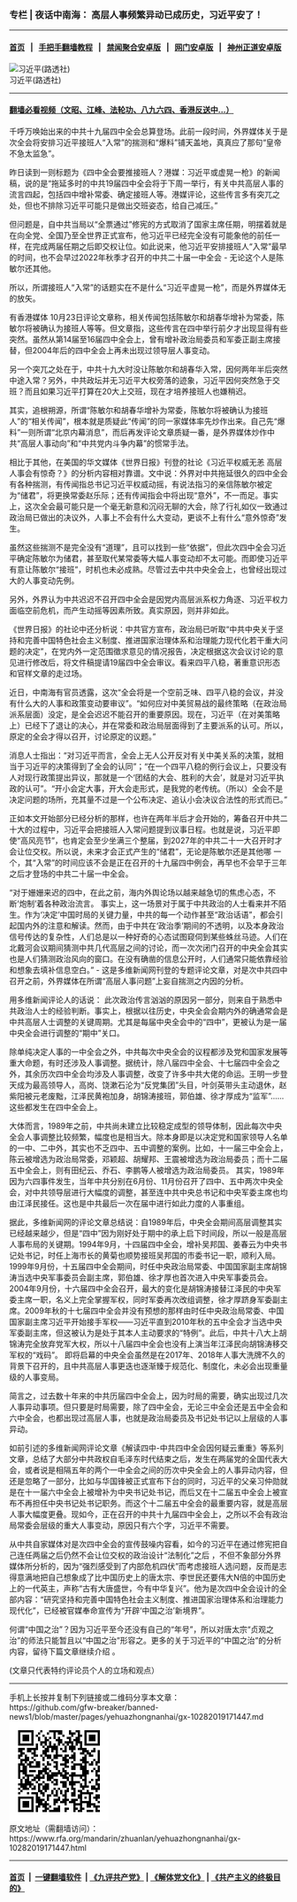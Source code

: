 ### 专栏 | 夜话中南海：   高层人事频繁异动已成历史，习近平安了！
------------------------

#### [首页](https://github.com/gfw-breaker/banned-news1/blob/master/README.md) &nbsp;&nbsp;|&nbsp;&nbsp; [手把手翻墙教程](https://github.com/gfw-breaker/guides/wiki) &nbsp;&nbsp;|&nbsp;&nbsp; [禁闻聚合安卓版](https://github.com/gfw-breaker/bn-android) &nbsp;&nbsp;|&nbsp;&nbsp; [网门安卓版](https://github.com/oGate2/oGate) &nbsp;&nbsp;|&nbsp;&nbsp; [神州正道安卓版](https://github.com/SzzdOgate/update) 



<div id="headerimg">
 <img alt="习近平(路透社)" src="https://www.rfa.org/mandarin/zhuanlan/yehuazhongnanhai/gx-10282019171447.html/fc-4f19b89fb56a.jpeg.jpg/image" title="习近平(路透社)"/>
 <div id="headerimgcontents">
  <div id="headerimgcaption">
   <span>
    习近平(路透社)
   </span>
   <!-- zoomattribute -->
  </div>
  <!-- headerimgcaption -->
 </div>
 <!-- headerimagecontents -->
</div>

<hr/>


#### [翻墙必看视频（文昭、江峰、法轮功、八九六四、香港反送中...）](https://github.com/gfw-breaker/banned-news1/blob/master/pages/links.md)

<div id="storytext">
 <div>
  <div class="slot_header">
  </div>
 </div>
 <p>
  千呼万唤始出来的中共十九届四中全会总算登场。此前一段时间，外界媒体关于是次全会将安排习近平接班人“入常”的揣测和“爆料”铺天盖地，真真应了那句“皇帝不急太监急”。
 </p>
 <p dir="ltr">
  昨日读到一则标题为《四中全会要推接班人？港媒：习近平或虚晃一枪》的新闻稿，说的是“拖延多时的中共19届四中全会将于下周一举行，有关中共高层人事的流言四起，包括四中增补常委、确定接班人等。港媒评论，这些传言多有突兀之处，但也不排除习近平可能只是做出交班姿态，给自己减压。”
 </p>
 <p dir="ltr">
  但问题是，自中共当局以“全票通过”修宪的方式取消了国家主席任期，明摆着就是在向全党、全国乃至全世界正式宣布，他习近平已经完全没有可能象他的前任一样，在完成两届任期之后即交权让位。如此说来，他习近平安排接班人“入常”最早的时间，也不会早过2022年秋季才召开的中共二十届一中全会 - 无论这个人是陈敏尔还其他。
 </p>
 <p dir="ltr">
  所以，所谓接班人“入常”的话题实在不是什么“习近平虚晃一枪”，而是外界媒体无的放矢。
 </p>
 <p dir="ltr">
  有香港媒体 10月23日评论文章称，相关传闻包括陈敏尔和胡春华增补为常委，陈敏尔将被确认为接班人等等。但文章指，这些传言在四中举行前夕才出现显得有些突然。虽然从第14届至16届四中全会上，曾有增补政治局委员和军委正副主席接替，但2004年后的四中全会上再未出现过领导层人事变动。
 </p>
 <p dir="ltr">
  另一个突兀之处在于，中共十九大时没让陈敏尔和胡春华入常，因何两年半后突然中途入常？另外，中共政坛并无习近平大权旁落的迹象，习近平因何突然急于交班？而且如果习近平打算在20大上交班，现在才培养接班人也嫌稍迟。
 </p>
 <p dir="ltr">
  其实，追根朔源，所谓“陈敏尔和胡春华增补为常委，陈敏尔将被确认为接班人”的“相关传闻”，根本就是质疑此“传闻”的同一家媒体率先炒作出来。自己先“爆料”一则所谓“北京内幕消息”，而后再发评论文章质疑一番，是外界媒体炒作中共“高层人事动向”和“中共党内斗争内幕”的惯常手法。
 </p>
 <p dir="ltr">
  相比于其他，在美国的华文媒体《世界日报》刊登的社论《习近平权威无恙 高层人事会有惊奇？》的分析内容相对靠谱。文中说：外界对中共拖延很久的四中全会有各种揣测，有传闻指总书记习近平权威动摇，有说法指习的亲信陈敏尔被定为“储君”，将更换常委赵乐际；还有传闻指会中将出现“意外”，不一而足。事实上，这次全会最可能只是一个毫无新意和沉闷无聊的大会，除了行礼如仪一致通过政治局已做出的决议外，人事上不会有什么大变动，更谈不上有什么“意外惊奇”发生。
 </p>
 <p dir="ltr">
  虽然这些揣测不是完全没有“道理”，且可以找到一些“依据”，但此次四中全会习近平确定陈敏尔为储君，甚至取代某常委等大幅人事变动却不太可能。而即使习近平有意让陈敏尔“接班”，时机也未必成熟。尽管过去中共中央全会上，也曾经出现过大的人事变动先例。
 </p>
 <p dir="ltr">
  另外，外界认为中共迟迟不召开四中全会是因党内高层派系权力角逐、习近平权力面临空前危机，而产生动摇等因素所致。真实原因，则并非如此。
 </p>
 <p dir="ltr">
  《世界日报》的社论中还分析说：中共官方宣布，政治局已听取“中共中央关于坚持和完善中国特色社会主义制度、推进国家治理体系和治理能力现代化若干重大问题的决定”，在党内外一定范围徵求意见的情况报告，决定根据这次会议讨论的意见进行修改后，将文件稿提请19届四中全会审议。看来四平八稳，著重意识形态和官样文章的走过场。
 </p>
 <p dir="ltr">
  近日，中南海有官员透露，这次“全会将是一个空前乏味、四平八稳的会议，并没有什么大的人事和政策变动要审议”。“如何应对中美贸易战的最终策略（在政治局派系层面）没定，是全会迟迟不能召开的重要原因。现在，习近平（在对美策略上）已经下了退让的决心，并在常委和政治局层面得到了主要派系的认可。所以，原定的全会才得以召开，讨论原定的议题。”
 </p>
 <p dir="ltr">
  消息人士指出：“对习近平而言，全会上无人公开反对有关中美关系的决策，就相当于习近平的决策得到了全会的认同”；“在一个四平八稳的例行会议上，只要没有人对现行政策提出异议，那就是一个‘团结的大会、胜利的大会’，就是对习近平执政的认可”。“开小会定大事，开大会走形式，是我党的老传统。（所以）全会不是决定问题的场所，充其量不过是一个公布决定、追认小会决议合法性的形式而已。”
 </p>
 <p dir="ltr">
  正如本文开始部分已经分析的那样，也许在两年半后才会开始的，筹备召开中共二十大的过程中，习近平会把接班人入常问题提到议事日程。也就是说，习近平即使“高风亮节”，也肯定会至少坐满三个整届，到2027年的中共二十一大召开时才会让位交权。所以说，未来才会正式产生的“储君”，无论是陈敏尔还是其他哪 一个，其“入常”的时间应该不会是正在召开的十九届四中例会，再早也不会早于三年之后才登场的中共二十届一中全会。
 </p>
 <p dir="ltr">
  “对于姗姗来迟的四中，在此之前，海内外舆论场以越来越急切的焦虑心态，不断‘炮制’着各种政治流言。 事实上，这一场景对于属于中共政治的人士看来并不陌生。作为‘决定’中国时局的关键力量，中共的每一个动作甚至“政治话语”，都会引起国内外的注意和解读。然而，由于中共在‘政治季’期间的不透明，以及本身政治信号传达的复杂性，人们总是以一种好奇的心态试图窥伺到某些蛛丝马迹。人们在北戴河会议期间猜测中共几代高层之间的讨论，而一次次闭门召开的中央全会其实也是人们猜测政治风向的窗口。在没有确凿的信息公开时，人们通常只能依靠经验和想象去填补信息空白。” - 这是多维新闻网刊登的专题评论文章，对是次中共四中召开之前，外界媒体在所谓“高层人事问题”上妄自揣测之内因的分析。
 </p>
 <p dir="ltr">
  用多维新闻评论人的话说： 此次政治传言汹汹的原因另一部分，则来自于熟悉中共政治人士的经验判断。事实上，根据以往历史，中央全会会期内外的确通常会是中共高层人士调整的关键周期。尤其是每届中央全会中的“四中”，更被认为是一届中央全会进行调整的“期中”关口。
 </p>
 <p dir="ltr">
  除单纯决定人事的一中全会之外，中共每次中央全会的议程都涉及党和国家发展等重大命题，有时还涉及人事调整。据统计，除八届四中全会、十七届四中全会之外，其余历次四中全会均涉及人事调整，改变了许多中共大佬的命运。王明一步登天成为最高领导人，高岗、饶漱石沦为“反党集团”头目，叶剑英带头主动退休，赵紫阳被元老废黜，江泽民黄袍加身，胡锦涛接班，郭伯雄、徐才厚成为“监军”……这些都发生在四中全会上。
 </p>
 <p dir="ltr">
  大体而言，1989年之前，中共尚未建立比较稳定成型的领导体制，因此每次中央全会人事调整比较频繁，幅度也是相当大。除本身即是以决定党和国家领导人名单的一中、二中外，其实也不乏四中、五中调整的案例。比如，十一届三中全会上，陈云被增选为政治局常委，邓颖超、胡耀邦、王震被增选为政治局委员；而十二届五中全会上，则有田纪云、乔石、李鹏等人被增选为政治局委员。 其实，1989年因为六四事件发生，当年中共分别在6月份、11月份召开了四中、五中两次中央全会，对中共领导层进行大幅度的调整，甚至连中共中央总书记和中央军委主席也均由江泽民接任。这也是中共最后一次在届中进行如此力度的人事重组。
 </p>
 <p dir="ltr">
  据此，多维新闻网的评论文章总结说：自1989年后，中央全会期间高层调整其实已经越来越少，但是“四中”因为刚好处于期中的承上启下时间段，所以一般是高层人事布局的关键期。1994年9月，十四届四中全会，增补吴邦国、姜春云为中央书记处书记，时任上海市长的黄菊也顺势接班吴邦国的市委书记一职，顺利入局。1999年9月份，十五届四中全会期间，时任中央政治局常委、中国国家副主席胡锦涛当选中央军事委员会副主席，郭伯雄、徐才厚也首次进入中央军事委员会。2004年9月份，十六届四中全会召开，最大的变化是胡锦涛接替江泽民的中央军委主席一职，名义上完全掌握军权，同时军委再次改组调整，徐才厚跻身军委副主席。2009年秋的十七届四中全会并没有预想的那样由时任中央政治局常委、中国国家副主席习近平开始接手军权——习近平直到2010年秋的五中全会才当选中央军委副主席，但这被认为是处于其本人主动要求的“特例”。此后，中共十八大上胡锦涛完全放弃党军大权，所以十八届四中全会也没有上演当年江泽民向胡锦涛移交军权的“戏码”。 即将启幕的中央全会虽然是在2017年、2018年人事大洗牌不久的背景下召开的，且中共高层人事更迭也逐渐臻于规范化、制度化，未必会出现重量级的人事变局。
 </p>
 <p dir="ltr">
  简言之，过去数十年来的中共历届四中全会上，因为时局的需要，确实出现过几次人事异动事项。但只要是时局需要，除了四中全会，无论三中全会还是五中全会和六中全会，也都出现过高层人事，也就是政治局委员及书记处书记以上层级的人事异动。
 </p>
 <p dir="ltr">
  如前引述的多维新闻网评论文章《解读四中-中共四中全会因何疑云重重》等系列文章，总结了大部分中共政权自毛泽东时代结束之后，发生在两届党的全国代表大会，或者说是相隔五年的两个一中全会之间的历次中央全会上的人事异动内容，但还是忽略了一部分，比如与华国锋被正式宣布下台的同时，习近平的父亲习仲勋就是在十一届六中全会上被增补为中央书记处书记，而后又在十二届五中全会上被宣布不再担任中央书记处书记职务。而这个十二届五中全会的最重要内容，就是高层人事大幅度更叠。现如今，正在召开的中共十九届四中全会上，之所以不会有政治局常委会层级的重大人事变动，原因只有六个字，习近平不需要。
 </p>
 <p dir="ltr">
  从中共自家媒体对是次四中全会的宣传鼓噪内容看，如今的习近平在通过修宪把自己连任两届之后仍然不会让位交权的政治设计“法制化”之后 ，不但不象部分外界媒体所分析的，因为“强烈感受到了内部危机四伏”而考虑接班人选问题，反而是志得意满地把自己想象成了比中国历史上的唐太宗、李世民还要伟大N倍的中国历史上的一代英主，声称“古有大唐盛世，今有中华复兴”。他为是次四中全会设计的全部内容：“研究坚持和完善中国特色社会主义制度、推进国家治理体系和治理能力现代化”，已经被官媒奉命宣传为“开辟‘中国之治’新境界”。
 </p>
 <p dir="ltr">
  何谓“中国之治”？因为习近平至今还没有自己的“年号”，所以对唐太宗“贞观之治”的师法只能暂且以“中国之治”形容之。更多的关于习近平的“中国之治”的分析内容，留待下篇文章继续介绍 。
 </p>
 <p dir="ltr">
 </p>
 <p>
  (文章只代表特约评论员个人的立场和观点）
 </p>
</div>

<hr/>
手机上长按并复制下列链接或二维码分享本文章：<br/>
https://github.com/gfw-breaker/banned-news1/blob/master/pages/yehuazhongnanhai/gx-10282019171447.md <br/>
<a href='https://github.com/gfw-breaker/banned-news1/blob/master/pages/yehuazhongnanhai/gx-10282019171447.md'><img src='https://github.com/gfw-breaker/banned-news1/blob/master/pages/yehuazhongnanhai/gx-10282019171447.md.png'/></a> <br/>
原文地址（需翻墙访问）：https://www.rfa.org/mandarin/zhuanlan/yehuazhongnanhai/gx-10282019171447.html


------------------------
#### [首页](https://github.com/gfw-breaker/banned-news1/blob/master/README.md) &nbsp;|&nbsp; [一键翻墙软件](https://github.com/gfw-breaker/nogfw/blob/master/README.md) &nbsp;| [《九评共产党》](https://github.com/gfw-breaker/9ping.md/blob/master/README.md#九评之一评共产党是什么) | [《解体党文化》](https://github.com/gfw-breaker/jtdwh.md/blob/master/README.md) | [《共产主义的终极目的》](https://github.com/gfw-breaker/gczydzjmd.md/blob/master/README.md)


<img src='http://gfw-breaker.win/banned-news1/pages/yehuazhongnanhai/gx-10282019171447.md' width='0px' height='0px'/>